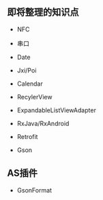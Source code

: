 


## 即将整理的知识点

- NFC

- 串口

- Date  

- Jxi/Poi

- Calendar
 
- RecylerView

- ExpandableListViewAdapter

- RxJava/RxAndroid

- Retrofit

- Gson




## AS插件

- GsonFormat